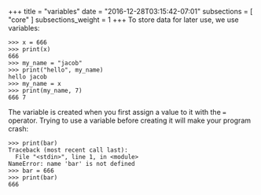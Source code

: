 +++
title = "variables"
date = "2016-12-28T03:15:42-07:01"
subsections = [ "core" ]
subsections_weight = 1
+++
To store data for later use, we use variables:

	>>> x = 666
	>>> print(x)
	666
	>>> my_name = "jacob"
	>>> print("hello", my_name)
	hello jacob
	>>> my_name = x
	>>> print(my_name, 7)
	666 7

The variable is created when you first assign a value to it with the `=` operator. Trying to use a variable before creating it will make your program crash:

	>>> print(bar)
	Traceback (most recent call last):
	  File "<stdin>", line 1, in <module>
	NameError: name 'bar' is not defined
	>>> bar = 666
	>>> print(bar)
	666
